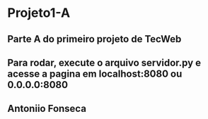 # Projeto1-A
## Parte A do primeiro projeto de TecWeb
## Para rodar, execute o arquivo servidor.py e acesse a pagina em localhost:8080 ou 0.0.0.0:8080
## Antoniio Fonseca
